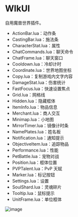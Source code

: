 # WlkUI

自用魔兽世界插件。

- ActionBar.lua：动作条
- CastingBar.lua：施法条
- CharacterStat.lua：属性
- ChatCommands.lua：聊天命令
- ChatFrame.lua：聊天窗口
- Cooldown.lua：冷却计时
- Coordinate.lua：世界地图坐标
- Copy.lua：复制游戏内文字内容
- DamageStat.lua：伤害统计
- FastFocus.lua：快速设置焦点
- Grid.lua：网格线
- Hidden.lua：隐藏框体
- ItemInfo.lua：物品信息
- Merchant.lua：商人交互
- Minimap.lua：小地图
- MirrorTimer.lua：镜像计时条
- NamePlates.lua：姓名板
- Notification.lua：通知提示
- ObjectiveItem.lua：追踪物品
- Performance.lua：性能
- PetBattle.lua：宠物对战
- Position.lua：框体位置
- PVPTalent.lua：PvP 天赋
- Marker.lua：标记按钮
- Settings.lua：设置
- SoulShard.lua：灵魂碎片
- Tooltip.lua：鼠标提示
- UnitFrame.lua：单位框体

![image](https://www.github.com/czy211/picture-library/images/WlkUI.jpg)

